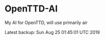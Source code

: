 # OpenTTD-AI
My AI for OpenTTD, will use primarily air

Latest backup: Sun Aug 25 01:45:01 UTC 2019
